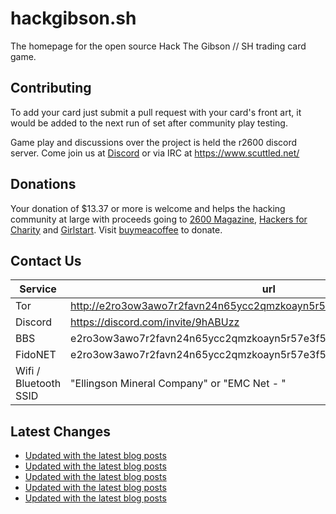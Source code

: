 # hackgibson.sh
The homepage for the open source Hack The Gibson // SH trading card game.


## Contributing

To add your card just submit a pull request with your card's front art, it would be added to the next run of set after community play testing.

Game play and discussions over the project is held the r2600 discord server. Come join us at [Discord](https://discord.com/invite/9hABUzz) or via IRC at https://www.scuttled.net/


## Donations

Your donation of $13.37 or more is welcome and helps the hacking community at large with proceeds going to [2600 Magazine](https://2600.com/), [Hackers for Charity](https://hackersforcharity.org) and [Girlstart](https://girlstart.org).  Visit [buymeacoffee](https://www.buymeacoffee.com/hackgibson.sh) to donate.


## Contact Us

Service | url
-|-
Tor | http://e2ro3ow3awo7r2favn24n65ycc2qmzkoayn5r57e3f56nvjwdcgg32ad.onion
Discord | https://discord.com/invite/9hABUzz
BBS | e2ro3ow3awo7r2favn24n65ycc2qmzkoayn5r57e3f56nvjwdcgg32ad.onion:23
FidoNET | e2ro3ow3awo7r2favn24n65ycc2qmzkoayn5r57e3f56nvjwdcgg32ad.onion:24554
Wifi / Bluetooth SSID | "Ellingson Mineral Company" or "EMC Net - <fidonet address>"

## Latest Changes
<!-- BLOG-POST-LIST:START -->
- [Updated with the latest blog posts](https://github.com/DFW2600/hackgibson.sh/commit/4f390f1e54daa2d1ac03dc9e800f3119afd8e25d)
- [Updated with the latest blog posts](https://github.com/DFW2600/hackgibson.sh/commit/aeb5f67191c386344720b29c9d6fde64a5348860)
- [Updated with the latest blog posts](https://github.com/DFW2600/hackgibson.sh/commit/5b488ddb3c7257a92a610b8d1587e6c1f8d6d47f)
- [Updated with the latest blog posts](https://github.com/DFW2600/hackgibson.sh/commit/dd4f648fd96e2523a2fae0bcef05a9ba89d8cd98)
- [Updated with the latest blog posts](https://github.com/DFW2600/hackgibson.sh/commit/ea7bd14fe8cd421eac42628b0e8b0e2a87bec9db)
<!-- BLOG-POST-LIST:END -->
